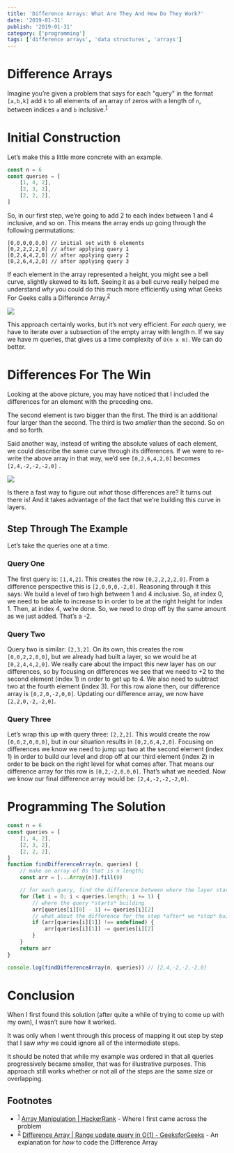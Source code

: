 ```yaml
---
title: 'Difference Arrays: What Are They And How Do They Work?'
date: '2019-01-31'
publish: '2019-01-31'
category: ['programming']
tags: ['difference arrays', 'data structures', 'arrays']
---
```


# Difference Arrays

Imagine you’re given a problem that says for each "query" in the format `[a,b,k]` add `k` to all elements of an array of zeros with a length of `n`, between indices `a` and `b` inclusive.<sup>[1](#footnotes)</sup><a id="fn1"></a>

# Initial Construction

Let’s make this a little more concrete with an example.

```js
const n = 6
const queries = [
    [1, 4, 2],
    [2, 3, 2],
    [2, 2, 2],
]
```

So, in our first step, we’re going to add 2 to each index between 1 and 4 inclusive, and so on. This means the array ends up going through the following permutations:

```
[0,0,0,0,0,0] // initial set with 6 elements
[0,2,2,2,2,0] // after applying query 1
[0,2,4,4,2,0] // after applying query 2
[0,2,6,4,2,0] // after applying query 3
```

If each element in the array represented a height, you might see a bell curve, slightly skewed to its left. Seeing it as a bell curve really helped me understand _why_ you could do this much more efficiently using what Geeks For Geeks calls a Difference Array.<sup>[2](#footnotes)</sup><a id="fn2"></a>

![](https://res.cloudinary.com/scweiss1/image/upload/v1593193452/code-comments/difference-arrays/bell-curve_cbfmld.png)

This approach certainly works, but it’s not very efficient. For _each_ query, we have to iterate over a subsection of the empty array with length n. If we say we have m queries, that gives us a time complexity of `O(n x m)`. We can do better.

# Differences For The Win

Looking at the above picture, you may have noticed that I included the differences for an element with the preceding one.

The second element is two bigger than the first. The third is an additional four larger than the second. The third is two _smaller_ than the second. So on and so forth.

Said another way, instead of writing the absolute values of each element, we could describe the same curve through its differences. If we were to re-write the above array in that way, we’d see `[0,2,6,4,2,0]` becomes `[2,4,-2,-2,-2,0]` .

![](https://res.cloudinary.com/scweiss1/image/upload/v1593193452/code-comments/difference-arrays/layers_j8x034.png)

Is there a fast way to figure out _what_ those differences are? It turns out there is! And it takes advantage of the fact that we’re building this curve in layers.

## Step Through The Example

Let’s take the queries one at a time.

### Query One

The first query is: `[1,4,2]`. This creates the row `[0,2,2,2,2,0]`.
From a difference perspective this is `[2,0,0,0,-2,0]`.
Reasoning through it this says: We build a level of two high between 1 and 4 inclusive. So, at index 0, we need to be able to increase to in order to be at the right height for index 1. Then, at index 4, we’re done. So, we need to drop off by the same amount as we just added. That’s a -2.

### Query Two

Query two is similar: `[2,3,2]`.
On its own, this creates the row `[0,0,2,2,0,0]`, but we already had built a layer, so we would be at `[0,2,4,4,2,0]`.
We really care about the impact this new layer has on our differences, so by focusing on differences we see that we need to +2 to the second element (index 1) in order to get up to 4. We also need to subtract two at the fourth element (index 3).
For this row alone then, our difference array is `[0,2,0,-2,0,0]`. Updating our difference array, we now have `[2,2,0,-2,-2,0]`.

### Query Three

Let’s wrap this up with query three: `[2,2,2]`.
This would create the row `[0,0,2,0,0,0]`, but in our situation results in `[0,2,6,4,2,0]`.
Focusing on differences we know we need to jump up two at the second element (index 1) in order to build our level and drop off at our third element (index 2) in order to be back on the right level for what comes after.
That means our difference array for this row is `[0,2,-2,0,0,0]`.
That’s what we needed. Now we know our final difference array would be: `[2,4,-2,-2,-2,0]`.

# Programming The Solution

```js
const n = 6
const queries = [
    [1, 4, 2],
    [2, 3, 2],
    [2, 2, 2],
]
function findDifferenceArray(n, queries) {
    // make an array of 0s that is n length;
    const arr = [...Array(n)].fill(0)

    // for each query, find the difference between where the layer starts and the preceding step
    for (let i = 0; i < queries.length; i += 1) {
        // where the query *starts* building
        arr[queries[i][0] - 1] += queries[i][2]
        // what about the difference for the step *after* we *stop* building?
        if (arr[queries[i][1]] !== undefined) {
            arr[queries[i][1]] -= queries[i][2]
        }
    }
    return arr
}

console.log(findDifferenceArray(n, queries)) // [2,4,-2,-2,-2,0]
```

# Conclusion

When I first found this solution (after quite a while of trying to come up with my own), I wasn’t sure how it worked.

It was only when I went through this process of mapping it out step by step that I saw _why_ we could ignore all of the intermediate steps.

It should be noted that while my example was ordered in that all queries progressively became smaller, that was for illustrative purposes. This approach still works whether or not all of the steps are the same size or overlapping.

## Footnotes

-   <sup>[1](#fn1)</sup> [Array Manipulation | HackerRank](https://www.hackerrank.com/challenges/crush/problem) - Where I first came across the problem
-   <sup>[2](#fn2)</sup> [Difference Array | Range update query in O(1) - GeeksforGeeks](https://www.geeksforgeeks.org/difference-array-range-update-query-o1/) - An explanation for _how_ to code the Difference Array

